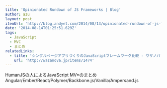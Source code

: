 ```yaml
---
title: 'Opinionated Rundown of JS Frameworks | Blog'
author: azu
layout: post
itemUrl: 'http://blog.andyet.com/2014/08/13/opinionated-rundown-of-js-frameworks'
date: '2014-08-14T01:25:51.629Z'
tags:
  - JavaScript
  - MVC
  - まとめ
relatedLinks:
  - title: 'シングルページアプリづくりのJavaScriptフレームワーク比較 - ワザノバ | wazanova'
    url: 'http://wazanova.jp/items/1474'
---
```

HumanJSの人によるJavaScript MV*のまとめ
Angular/Ember/React/Polymer/Backbone.js/Vanilla/Ampersand.js

